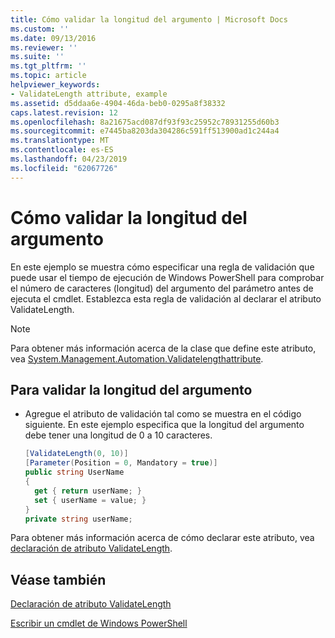 ```yaml
---
title: Cómo validar la longitud del argumento | Microsoft Docs
ms.custom: ''
ms.date: 09/13/2016
ms.reviewer: ''
ms.suite: ''
ms.tgt_pltfrm: ''
ms.topic: article
helpviewer_keywords:
- ValidateLength attribute, example
ms.assetid: d5ddaa6e-4904-46da-beb0-0295a8f38332
caps.latest.revision: 12
ms.openlocfilehash: 8a21675acd087df93f93c25952c78931255d60b3
ms.sourcegitcommit: e7445ba8203da304286c591ff513900ad1c244a4
ms.translationtype: MT
ms.contentlocale: es-ES
ms.lasthandoff: 04/23/2019
ms.locfileid: "62067726"
---
```

# <a name="how-to-validate-the-argument-length"></a>Cómo validar la longitud del argumento

En este ejemplo se muestra cómo especificar una regla de validación que puede usar el tiempo de ejecución de Windows PowerShell para comprobar el número de caracteres (longitud) del argumento del parámetro antes de ejecuta el cmdlet. Establezca esta regla de validación al declarar el atributo ValidateLength.

> [!NOTE]
> Para obtener más información acerca de la clase que define este atributo, vea [System.Management.Automation.Validatelengthattribute](/dotnet/api/System.Management.Automation.ValidateLengthAttribute).

## <a name="to-validate-the-argument-length"></a>Para validar la longitud del argumento

- Agregue el atributo de validación tal como se muestra en el código siguiente. En este ejemplo especifica que la longitud del argumento debe tener una longitud de 0 a 10 caracteres.

    ```csharp
    [ValidateLength(0, 10)]
    [Parameter(Position = 0, Mandatory = true)]
    public string UserName
    {
      get { return userName; }
      set { userName = value; }
    }
    private string userName;
    ```

Para obtener más información acerca de cómo declarar este atributo, vea [declaración de atributo ValidateLength](./validatelength-attribute-declaration.md).

## <a name="see-also"></a>Véase también

[Declaración de atributo ValidateLength](./validatelength-attribute-declaration.md)

[Escribir un cmdlet de Windows PowerShell](./writing-a-windows-powershell-cmdlet.md)
